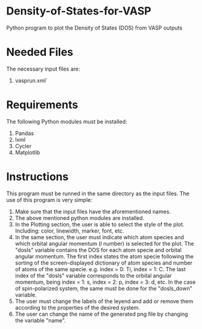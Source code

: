 # Density-of-States-for-VASP
Python program to plot the Density of States (DOS) from VASP outputs

# Needed Files
The necessary input files are:
  1.  vasprun.xml`

# Requirements  
The following Python modules must be installed:
  1.  Pandas
  2.  lxml
  3.  Cycler
  2.  Matplotlib

# Instructions
This program must be runned in the same directory as the input files.
The use of this program is very simple:
1.  Make sure that the input files have the aforementioned names.
2.  The above mentioned python modules are installed.
3.  In the Plotting section, the user is able to select the style of the plot. Including: color, linewidth, marker, font, etc.
4.  In the same section, the user must indicate which atom species and which orbital angular momentum (*l* number) is selected for the plot. The "dosls" variable  contains the DOS for each atom specie and orbital angular momentum. The first index states the atom specie following the sorting of the screen-displayed dictionary of atom species and number of atoms of the same specie. e.g. index = 0: Ti, index = 1: C. The last index of the "dosls" variable corresponds to the orbital angular momentum, being index = 1: s, index = 2: p, index = 3: d, etc. In the case of spin-polarized system, the same must be done for the "dosls_down" variable.
5.  The user must change the labels of the leyend and add or remove them according to the properties of the desired system.
6.  The user can change the name of the generated png file by changing the variable "name".
